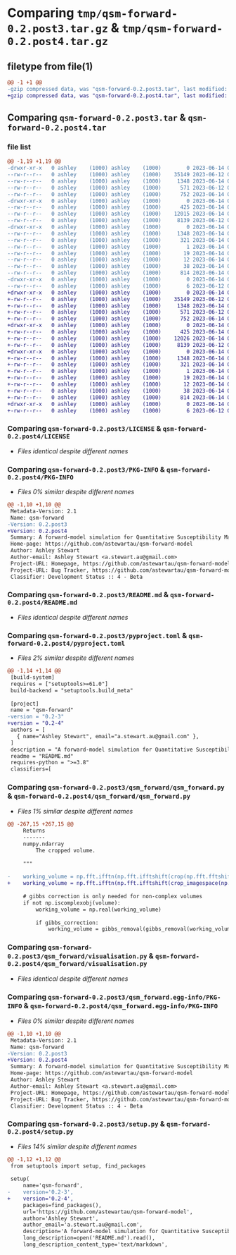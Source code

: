 # Comparing `tmp/qsm-forward-0.2.post3.tar.gz` & `tmp/qsm-forward-0.2.post4.tar.gz`

## filetype from file(1)

```diff
@@ -1 +1 @@
-gzip compressed data, was "qsm-forward-0.2.post3.tar", last modified: Wed Jun 14 04:08:19 2023, max compression
+gzip compressed data, was "qsm-forward-0.2.post4.tar", last modified: Wed Jun 14 04:17:30 2023, max compression
```

## Comparing `qsm-forward-0.2.post3.tar` & `qsm-forward-0.2.post4.tar`

### file list

```diff
@@ -1,19 +1,19 @@
-drwxr-xr-x   0 ashley    (1000) ashley    (1000)        0 2023-06-14 04:08:19.004811 qsm-forward-0.2.post3/
--rw-r--r--   0 ashley    (1000) ashley    (1000)    35149 2023-06-12 05:17:28.000000 qsm-forward-0.2.post3/LICENSE
--rw-r--r--   0 ashley    (1000) ashley    (1000)     1348 2023-06-14 04:08:19.004811 qsm-forward-0.2.post3/PKG-INFO
--rw-r--r--   0 ashley    (1000) ashley    (1000)      571 2023-06-12 04:37:47.000000 qsm-forward-0.2.post3/README.md
--rw-r--r--   0 ashley    (1000) ashley    (1000)      752 2023-06-14 03:32:43.000000 qsm-forward-0.2.post3/pyproject.toml
-drwxr-xr-x   0 ashley    (1000) ashley    (1000)        0 2023-06-14 04:08:19.004811 qsm-forward-0.2.post3/qsm_forward/
--rw-r--r--   0 ashley    (1000) ashley    (1000)      425 2023-06-14 04:06:28.000000 qsm-forward-0.2.post3/qsm_forward/__init__.py
--rw-r--r--   0 ashley    (1000) ashley    (1000)    12015 2023-06-14 04:07:21.000000 qsm-forward-0.2.post3/qsm_forward/qsm_forward.py
--rw-r--r--   0 ashley    (1000) ashley    (1000)     8139 2023-06-12 05:17:28.000000 qsm-forward-0.2.post3/qsm_forward/visualisation.py
-drwxr-xr-x   0 ashley    (1000) ashley    (1000)        0 2023-06-14 04:08:19.004811 qsm-forward-0.2.post3/qsm_forward.egg-info/
--rw-r--r--   0 ashley    (1000) ashley    (1000)     1348 2023-06-14 04:08:18.000000 qsm-forward-0.2.post3/qsm_forward.egg-info/PKG-INFO
--rw-r--r--   0 ashley    (1000) ashley    (1000)      321 2023-06-14 04:08:18.000000 qsm-forward-0.2.post3/qsm_forward.egg-info/SOURCES.txt
--rw-r--r--   0 ashley    (1000) ashley    (1000)        1 2023-06-14 04:08:18.000000 qsm-forward-0.2.post3/qsm_forward.egg-info/dependency_links.txt
--rw-r--r--   0 ashley    (1000) ashley    (1000)       19 2023-06-14 04:08:18.000000 qsm-forward-0.2.post3/qsm_forward.egg-info/requires.txt
--rw-r--r--   0 ashley    (1000) ashley    (1000)       12 2023-06-14 04:08:18.000000 qsm-forward-0.2.post3/qsm_forward.egg-info/top_level.txt
--rw-r--r--   0 ashley    (1000) ashley    (1000)       38 2023-06-14 04:08:19.004811 qsm-forward-0.2.post3/setup.cfg
--rw-r--r--   0 ashley    (1000) ashley    (1000)      814 2023-06-14 03:31:54.000000 qsm-forward-0.2.post3/setup.py
-drwxr-xr-x   0 ashley    (1000) ashley    (1000)        0 2023-06-14 04:08:19.004811 qsm-forward-0.2.post3/tests/
--rw-r--r--   0 ashley    (1000) ashley    (1000)        6 2023-06-12 05:17:28.000000 qsm-forward-0.2.post3/tests/test_qsm_forward.py
+drwxr-xr-x   0 ashley    (1000) ashley    (1000)        0 2023-06-14 04:17:30.781465 qsm-forward-0.2.post4/
+-rw-r--r--   0 ashley    (1000) ashley    (1000)    35149 2023-06-12 05:17:28.000000 qsm-forward-0.2.post4/LICENSE
+-rw-r--r--   0 ashley    (1000) ashley    (1000)     1348 2023-06-14 04:17:30.781465 qsm-forward-0.2.post4/PKG-INFO
+-rw-r--r--   0 ashley    (1000) ashley    (1000)      571 2023-06-12 04:37:47.000000 qsm-forward-0.2.post4/README.md
+-rw-r--r--   0 ashley    (1000) ashley    (1000)      752 2023-06-14 04:17:11.000000 qsm-forward-0.2.post4/pyproject.toml
+drwxr-xr-x   0 ashley    (1000) ashley    (1000)        0 2023-06-14 04:17:30.781465 qsm-forward-0.2.post4/qsm_forward/
+-rw-r--r--   0 ashley    (1000) ashley    (1000)      425 2023-06-14 04:06:28.000000 qsm-forward-0.2.post4/qsm_forward/__init__.py
+-rw-r--r--   0 ashley    (1000) ashley    (1000)    12026 2023-06-14 04:16:41.000000 qsm-forward-0.2.post4/qsm_forward/qsm_forward.py
+-rw-r--r--   0 ashley    (1000) ashley    (1000)     8139 2023-06-12 05:17:28.000000 qsm-forward-0.2.post4/qsm_forward/visualisation.py
+drwxr-xr-x   0 ashley    (1000) ashley    (1000)        0 2023-06-14 04:17:30.781465 qsm-forward-0.2.post4/qsm_forward.egg-info/
+-rw-r--r--   0 ashley    (1000) ashley    (1000)     1348 2023-06-14 04:17:30.000000 qsm-forward-0.2.post4/qsm_forward.egg-info/PKG-INFO
+-rw-r--r--   0 ashley    (1000) ashley    (1000)      321 2023-06-14 04:17:30.000000 qsm-forward-0.2.post4/qsm_forward.egg-info/SOURCES.txt
+-rw-r--r--   0 ashley    (1000) ashley    (1000)        1 2023-06-14 04:17:30.000000 qsm-forward-0.2.post4/qsm_forward.egg-info/dependency_links.txt
+-rw-r--r--   0 ashley    (1000) ashley    (1000)       19 2023-06-14 04:17:30.000000 qsm-forward-0.2.post4/qsm_forward.egg-info/requires.txt
+-rw-r--r--   0 ashley    (1000) ashley    (1000)       12 2023-06-14 04:17:30.000000 qsm-forward-0.2.post4/qsm_forward.egg-info/top_level.txt
+-rw-r--r--   0 ashley    (1000) ashley    (1000)       38 2023-06-14 04:17:30.781465 qsm-forward-0.2.post4/setup.cfg
+-rw-r--r--   0 ashley    (1000) ashley    (1000)      814 2023-06-14 04:17:07.000000 qsm-forward-0.2.post4/setup.py
+drwxr-xr-x   0 ashley    (1000) ashley    (1000)        0 2023-06-14 04:17:30.781465 qsm-forward-0.2.post4/tests/
+-rw-r--r--   0 ashley    (1000) ashley    (1000)        6 2023-06-12 05:17:28.000000 qsm-forward-0.2.post4/tests/test_qsm_forward.py
```

### Comparing `qsm-forward-0.2.post3/LICENSE` & `qsm-forward-0.2.post4/LICENSE`

 * *Files identical despite different names*

### Comparing `qsm-forward-0.2.post3/PKG-INFO` & `qsm-forward-0.2.post4/PKG-INFO`

 * *Files 0% similar despite different names*

```diff
@@ -1,10 +1,10 @@
 Metadata-Version: 2.1
 Name: qsm-forward
-Version: 0.2.post3
+Version: 0.2.post4
 Summary: A forward-model simulation for Quantitative Susceptibility Mapping
 Home-page: https://github.com/astewartau/qsm-forward-model
 Author: Ashley Stewart
 Author-email: Ashley Stewart <a.stewart.au@gmail.com>
 Project-URL: Homepage, https://github.com/astewartau/qsm-forward-model
 Project-URL: Bug Tracker, https://github.com/astewartau/qsm-forward-model/issues
 Classifier: Development Status :: 4 - Beta
```

### Comparing `qsm-forward-0.2.post3/README.md` & `qsm-forward-0.2.post4/README.md`

 * *Files identical despite different names*

### Comparing `qsm-forward-0.2.post3/pyproject.toml` & `qsm-forward-0.2.post4/pyproject.toml`

 * *Files 2% similar despite different names*

```diff
@@ -1,14 +1,14 @@
 [build-system]
 requires = ["setuptools>=61.0"]
 build-backend = "setuptools.build_meta"
 
 [project]
 name = "qsm-forward"
-version = "0.2-3"
+version = "0.2-4"
 authors = [
   { name="Ashley Stewart", email="a.stewart.au@gmail.com" },
 ]
 description = "A forward-model simulation for Quantitative Susceptibility Mapping"
 readme = "README.md"
 requires-python = ">=3.8"
 classifiers=[
```

### Comparing `qsm-forward-0.2.post3/qsm_forward/qsm_forward.py` & `qsm-forward-0.2.post4/qsm_forward/qsm_forward.py`

 * *Files 1% similar despite different names*

```diff
@@ -267,15 +267,15 @@
     Returns
     -------
     numpy.ndarray
         The cropped volume.
 
     """
 
-    working_volume = np.fft.ifftn(np.fft.ifftshift(crop(np.fft.fftshift(np.fft.fftn(volume)), dims)))
+    working_volume = np.fft.ifftn(np.fft.ifftshift(crop_imagespace(np.fft.fftshift(np.fft.fftn(volume)), dims)))
     
     # gibbs correction is only needed for non-complex volumes
     if not np.iscomplexobj(volume):
         working_volume = np.real(working_volume)
         
         if gibbs_correction:
             working_volume = gibbs_removal(gibbs_removal(working_volume, slice_axis=2), slice_axis=1)
```

### Comparing `qsm-forward-0.2.post3/qsm_forward/visualisation.py` & `qsm-forward-0.2.post4/qsm_forward/visualisation.py`

 * *Files identical despite different names*

### Comparing `qsm-forward-0.2.post3/qsm_forward.egg-info/PKG-INFO` & `qsm-forward-0.2.post4/qsm_forward.egg-info/PKG-INFO`

 * *Files 0% similar despite different names*

```diff
@@ -1,10 +1,10 @@
 Metadata-Version: 2.1
 Name: qsm-forward
-Version: 0.2.post3
+Version: 0.2.post4
 Summary: A forward-model simulation for Quantitative Susceptibility Mapping
 Home-page: https://github.com/astewartau/qsm-forward-model
 Author: Ashley Stewart
 Author-email: Ashley Stewart <a.stewart.au@gmail.com>
 Project-URL: Homepage, https://github.com/astewartau/qsm-forward-model
 Project-URL: Bug Tracker, https://github.com/astewartau/qsm-forward-model/issues
 Classifier: Development Status :: 4 - Beta
```

### Comparing `qsm-forward-0.2.post3/setup.py` & `qsm-forward-0.2.post4/setup.py`

 * *Files 14% similar despite different names*

```diff
@@ -1,12 +1,12 @@
 from setuptools import setup, find_packages
 
 setup(
     name='qsm-forward',
-    version='0.2-3',
+    version='0.2-4',
     packages=find_packages(),
     url='https://github.com/astewartau/qsm-forward-model',
     author='Ashley Stewart',
     author_email='a.stewart.au@gmail.com',
     description='A forward-model simulation for Quantitative Susceptibility Mapping',
     long_description=open('README.md').read(),
     long_description_content_type='text/markdown',
```

